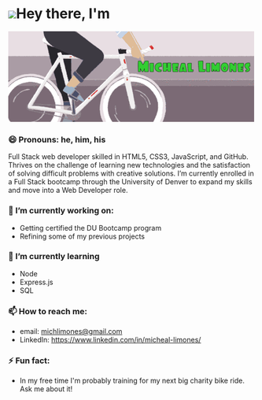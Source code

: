 # <img src="https://github.com/ZestyLimones/ZestyLimones/tree/main/assets/hi.gif" width="29px" >Hey there, I'm

![cyclist gif with my name displayed](./assets/cyclist.gif)

### 😄 Pronouns: he, him, his

Full Stack web developer skilled in HTML5, CSS3, JavaScript, and GitHub. Thrives on the challenge of learning new technologies and the satisfaction of solving difficult problems with creative solutions. I’m currently enrolled in a Full Stack bootcamp through the University of Denver to expand my skills and move into a Web Developer role.

### 🔭 I’m currently working on:

- Getting certified the DU Bootcamp program
- Refining some of my previous projects

### 🌱 I’m currently learning

- Node
- Express.js
- SQL

### 📫 How to reach me:

- email: michlimones@gmail.com
- LinkedIn: https://www.linkedin.com/in/micheal-limones/

### ⚡ Fun fact:

- In my free time I'm probably training for my next big charity bike ride. Ask me about it!
